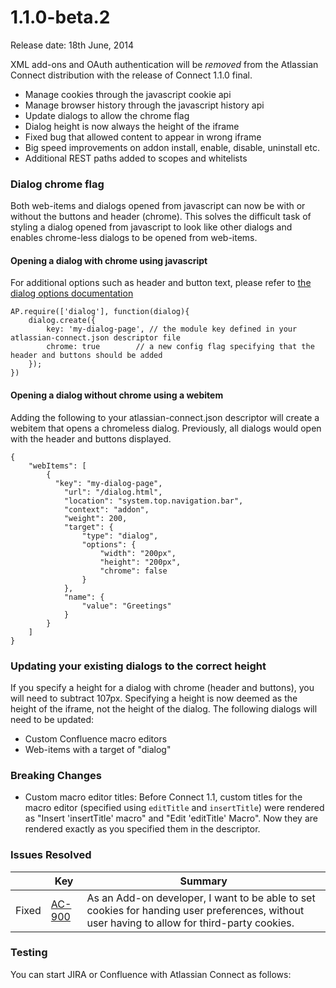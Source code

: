 # 1.1.0-beta.2

Release date: 18th June, 2014

<div class="aui-message info">
    <span class="aui-icon icon-info"></span>
    XML add-ons and OAuth authentication will be <em>removed</em> from the Atlassian Connect distribution with the release
    of Connect 1.1.0 final.
</div>

* Manage cookies through the javascript cookie api
* Manage browser history through the javascript history api
* Update dialogs to allow the chrome flag
* Dialog height is now always the height of the iframe
* Fixed bug that allowed content to appear in wrong iframe
* Big speed improvements on addon install, enable, disable, uninstall etc.
* Additional REST paths added to scopes and whitelists

### Dialog chrome flag
Both web-items and dialogs opened from javascript can now be with or without the buttons and header (chrome).
This solves the difficult task of styling a dialog opened from javascript to look like other dialogs
and enables chrome-less dialogs to be opened from web-items.

#### Opening a dialog with chrome using javascript
For additional options such as header and button text, please refer to [the dialog options documentation](../javascript/DialogOptions.html)

```
AP.require(['dialog'], function(dialog){
    dialog.create({
        key: 'my-dialog-page', // the module key defined in your atlassian-connect.json descriptor file
        chrome: true        // a new config flag specifying that the header and buttons should be added
    });
})
```

#### Opening a dialog without chrome using a webitem
Adding the following to your atlassian-connect.json descriptor will create a webitem that opens a chromeless dialog.
Previously, all dialogs would open with the header and buttons displayed.

```
{
    "webItems": [
        {
          "key": "my-dialog-page",
            "url": "/dialog.html",
            "location": "system.top.navigation.bar",
            "context": "addon",
            "weight": 200,
            "target": {
                "type": "dialog",
                "options": {
                    "width": "200px",
                    "height": "200px",
                    "chrome": false
                }
            },
            "name": {
                "value": "Greetings"
            }
        }
    ]
}
```

### Updating your existing dialogs to the correct height
If you specify a height for a dialog with chrome (header and buttons), you will need to subtract 107px. Specifying a
height is now deemed as the height of the iframe, not the height of the dialog. The following dialogs will need to be
updated:

* Custom Confluence macro editors
* Web-items with a target of "dialog"


### Breaking Changes

* Custom macro editor titles: Before Connect 1.1, custom titles for the macro editor (specified using `editTitle` and
`insertTitle`) were rendered as "Insert 'insertTitle' macro" and "Edit 'editTitle' Macro". Now they are rendered exactly
as you specified them in the descriptor.


### Issues Resolved

<table class="aui issue-table">
    <thead>
        <tr>
            <th></th>
            <th class='key'>Key</th>
            <th>Summary</th>
        </tr>
    </thead>
    <tbody>
        <tr>
            <td><span class="aui-icon aui-icon-small aui-icon-success">Fixed</span></td>
            <td><a href="https://ecosystem.atlassian.net/browse/AC-900">AC-900</a></td>
            <td>As an Add-on developer, I want to be able to set cookies for handing user preferences, without user having to allow for third-party cookies.</td>
        </tr>
    </tbody>
</table>

### Testing

You can start JIRA or Confluence with Atlassian Connect as follows:

